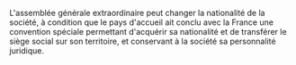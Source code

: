   
 L'assemblée générale extraordinaire peut changer la nationalité de la société, à condition que le pays d'accueil ait conclu avec la France une convention spéciale permettant d'acquérir sa nationalité et de transférer le siège social sur son territoire, et conservant à la société sa personnalité juridique.  

  
